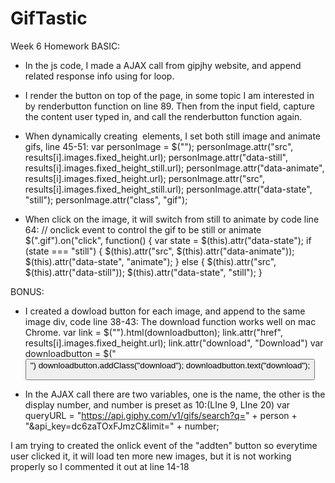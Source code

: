 # GifTastic
Week 6 Homework
BASIC:
- In the js code, I made a AJAX call from gipjhy website, and append related response info using for loop.

- I render the button on top of the page, in some topic I am interested in by renderbutton function on line 89. Then from the input field, capture the content user typed in, and call the renderbutton function again.

- When dynamically creating <img> elements, I set both still image and animate gifs, line 45-51:
var personImage = $("<img>");
personImage.attr("src", results[i].images.fixed_height.url);
personImage.attr("data-still", results[i].images.fixed_height_still.url);
personImage.attr("data-animate", results[i].images.fixed_height.url);
personImage.attr("src", results[i].images.fixed_height_still.url);
personImage.attr("data-state", "still");
personImage.attr("class", "gif");

- When click on the image, it will switch from still to animate by code line 64:
// onclick event to control the gif to be still or animate
$(".gif").on("click", function() {
var state = $(this).attr("data-state");
if (state === "still") {
$(this).attr("src", $(this).attr("data-animate"));
$(this).attr("data-state", "animate");
} else {
$(this).attr("src", $(this).attr("data-still"));
$(this).attr("data-state", "still");
}

BONUS:
- I created a dowload button for each image, and append to the same image div, code line 38-43: The download function works well on mac Chrome.
var link = $("<a>").html(downloadbutton);
link.attr("href", results[i].images.fixed_height.url);
link.attr("download", "Download")
var downloadbutton = $("<button>")
downloadbutton.addClass("download");
downloadbutton.text("download");

- In the AJAX call there are two variables, one is the name, the other is the display number, and number is preset as 10:(LIne 9, LIne 20)
var queryURL = "https://api.giphy.com/v1/gifs/search?q=" +
person + "&api_key=dc6zaTOxFJmzC&limit=" + number;

I am trying to created the onlick event of the "addten" button so everytime user clicked it, it will load ten more new images, but it is not working properly so I commented it out at line 14-18

